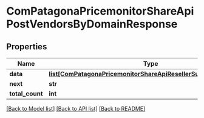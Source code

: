 # ComPatagonaPricemonitorShareApiPostVendorsByDomainResponse

## Properties
Name | Type | Description | Notes
------------ | ------------- | ------------- | -------------
**data** | [**list[ComPatagonaPricemonitorShareApiResellerSummaryByDomain]**](ComPatagonaPricemonitorShareApiResellerSummaryByDomain.md) |  | 
**next** | **str** |  | [optional] 
**total_count** | **int** |  | 

[[Back to Model list]](../README.md#documentation-for-models) [[Back to API list]](../README.md#documentation-for-api-endpoints) [[Back to README]](../README.md)



